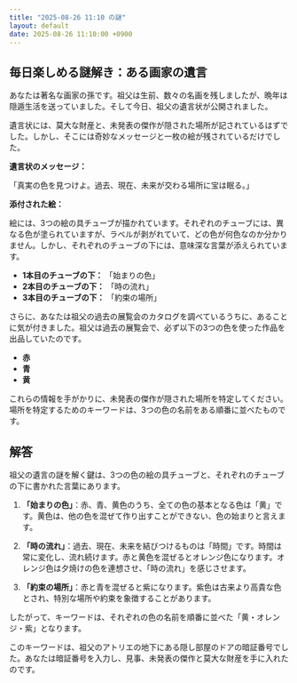```yaml
---
title: "2025-08-26 11:10 の謎"
layout: default
date: 2025-08-26 11:10:00 +0900
---
```

## 毎日楽しめる謎解き：ある画家の遺言

あなたは著名な画家の孫です。祖父は生前、数々の名画を残しましたが、晩年は隠遁生活を送っていました。そして今日、祖父の遺言状が公開されました。

遺言状には、莫大な財産と、未発表の傑作が隠された場所が記されているはずでした。しかし、そこには奇妙なメッセージと一枚の絵が残されているだけでした。

**遺言状のメッセージ：**

「真実の色を見つけよ。過去、現在、未来が交わる場所に宝は眠る。」

**添付された絵：**

絵には、3つの絵の具チューブが描かれています。それぞれのチューブには、異なる色が塗られていますが、ラベルが剥がれていて、どの色が何色なのか分かりません。しかし、それぞれのチューブの下には、意味深な言葉が添えられています。

*   **1本目のチューブの下：** 「始まりの色」
*   **2本目のチューブの下：** 「時の流れ」
*   **3本目のチューブの下：** 「約束の場所」

さらに、あなたは祖父の過去の展覧会のカタログを調べているうちに、あることに気が付きました。祖父は過去の展覧会で、必ず以下の3つの色を使った作品を出品していたのです。

*   **赤**
*   **青**
*   **黄**

これらの情報を手がかりに、未発表の傑作が隠された場所を特定してください。場所を特定するためのキーワードは、3つの色の名前をある順番に並べたものです。

## 解答

祖父の遺言の謎を解く鍵は、3つの色の絵の具チューブと、それぞれのチューブの下に書かれた言葉にあります。

1.  **「始まりの色」**：赤、青、黄色のうち、全ての色の基本となる色は「黄」です。黄色は、他の色を混ぜて作り出すことができない、色の始まりと言えます。

2.  **「時の流れ」**：過去、現在、未来を結びつけるものは「時間」です。時間は常に変化し、流れ続けます。赤と黄色を混ぜるとオレンジ色になります。オレンジ色は夕焼けの色を連想させ、「時の流れ」を感じさせます。

3.  **「約束の場所」**：赤と青を混ぜると紫になります。紫色は古来より高貴な色とされ、特別な場所や約束を象徴することがあります。

したがって、キーワードは、それぞれの色の名前を順番に並べた「黄・オレンジ・紫」となります。

このキーワードは、祖父のアトリエの地下にある隠し部屋のドアの暗証番号でした。あなたは暗証番号を入力し、見事、未発表の傑作と莫大な財産を手に入れたのです。
